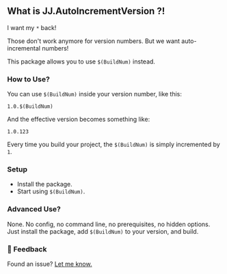﻿What is JJ.AutoIncrementVersion ?!
----------------------------------

I want my `*` back! 

Those don't work anymore for version numbers. But we want auto-incremental numbers!

This package allows you to use `$(BuildNum)` instead.

### How to Use?
 
You can use `$(BuildNum)` inside your version number, like this:


```
1.0.$(BuildNum)
```

And the effective version becomes something like:

```
1.0.123
```

Every time you build your project, the `$(BuildNum)` is simply incremented by `1`.

### Setup

- Install the package.
- Start using `$(BuildNum)`.

### Advanced Use?

None. No config, no command line, no prerequisites, no hidden options.  
Just install the package, add `$(BuildNum)` to your version, and build.

### 💬 Feedback 

Found an issue? <a href="https://jjvanzon.github.io/#-how-to-reach-me" target="_blank">Let me know.</a>